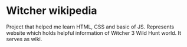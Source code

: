 # Witcher wikipedia

Project that helped me learn HTML, CSS and basic of JS. Represents website which holds helpful information of Witcher 3 Wild Hunt world. It serves as wiki.
